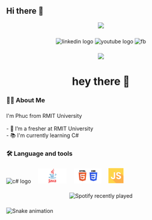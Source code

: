 ## Hi there 👋

<!--
**phuchuynhtan4103131/phuchuynhtan4103131** is a ✨ _special_ ✨ repository because its `README.md` (this file) appears on your GitHub profile.

Here are some ideas to get you started:

- 🔭 I’m currently working on ...
- 🌱 I’m currently learning ...
- 👯 I’m looking to collaborate on ...
- 🤔 I’m looking for help with ...
- 💬 Ask me about ...
- 📫 How to reach me: ...
- 😄 Pronouns: ...
- ⚡ Fun fact: ...
-->
<div align="center">
  <img height="150" src="https://media.giphy.com/media/M9gbBd9nbDrOTu1Mqx/giphy.gif"/>
</div>

###

<div align="center">
  <img src="https://img.shields.io/static/v1?message=LinkedIn&logo=linkedin&label=&color=0077B5&logoColor=white&labelColor=&style=for-the-badge" height="25" alt="linkedin logo" href="https://www.linkedin.com/in/t%E1%BA%A5n-ph%C3%BAc-hu%E1%BB%B3nh-82b708244/"/>
  <img src="https://img.shields.io/static/v1?message=Youtube&logo=youtube&label=&color=FF0000&logoColor=white&labelColor=&style=for-the-badge" height="25" alt="youtube logo" href="https://www.youtube.com/@tanphuchuynh873" />
  <img src="https://img.shields.io/static/v1?message=Facebook&logo=facebook&label=&color=1DA1F2&logoColor=white&labelColor=&style=for-the-badge" height="25" alt="fb" href=="https://www.facebook.com/tanphuc.huynh.33449/" />
</div>

###

<div align="center">
  <img src="https://visitor-badge.laobi.icu/badge?page_id=maurodesouza.maurodesouza&"  />
</div>

###

<h1 align="center">hey there 👋</h1>

###

<h3 align="left">👩‍💻  About Me</h3>

###

<p align="left">I'm Phuc from RMIT University<br><br>- 🔭 I’m a fresher at RMIT University<br>- 📚 I'm currently learning C#<br></p>

###

<h3 align="left">🛠 Language and tools</h3>

###

<div align="left">
  <img src="images/c-#.png" height="40" alt="c# logo"  />
  <img width="12" />
  <img src="images/java.png" height="40" alt="java logo"  />
  <img width="12" />
  <img src="images/html-css.png" height="40" alt="html-css logo"  />
  <img width="12" />
  <img src="images/js.png" height="40" alt="js logo"  />
  <img width="12" />

###




###

<div align="center">
  <img src="https://spotify-recently-played-readme.vercel.app/api?count=5" alt="Spotify recently played"  />
</div>

###


<img src="https://raw.githubusercontent.com/phuchuynhtan4103131/phuchuynhtan4103131/output/snake.svg" alt="Snake animation" />

###
